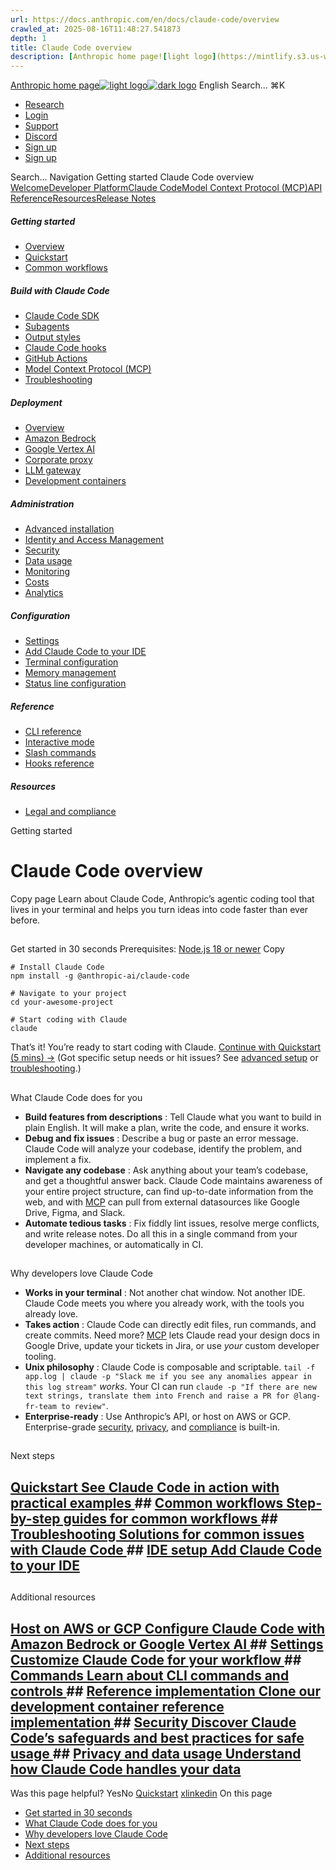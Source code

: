 ```yaml
---
url: https://docs.anthropic.com/en/docs/claude-code/overview
crawled_at: 2025-08-16T11:48:27.541873
depth: 1
title: Claude Code overview
description: [Anthropic home page![light logo](https://mintlify.s3.us-west-1.amazonaws.com/anthropic/logo/light.svg)![dark logo](https://mintlify.s3.us-west-1.amazonaws.com/anthropic/logo/dark.svg)](https://docs.a...
---
```


[Anthropic home page![light logo](https://mintlify.s3.us-west-1.amazonaws.com/anthropic/logo/light.svg)![dark logo](https://mintlify.s3.us-west-1.amazonaws.com/anthropic/logo/dark.svg)](https://docs.anthropic.com/)
English
Search...
⌘K
  * [Research](https://www.anthropic.com/research)
  * [Login](https://console.anthropic.com/login)
  * [Support](https://support.anthropic.com/)
  * [Discord](https://www.anthropic.com/discord)
  * [Sign up](https://console.anthropic.com/login)
  * [Sign up](https://console.anthropic.com/login)


Search...
Navigation
Getting started
Claude Code overview
[Welcome](https://docs.anthropic.com/en/home)[Developer Platform](https://docs.anthropic.com/en/docs/intro)[Claude Code](https://docs.anthropic.com/en/docs/claude-code/overview)[Model Context Protocol (MCP)](https://docs.anthropic.com/en/docs/mcp)[API Reference](https://docs.anthropic.com/en/api/messages)[Resources](https://docs.anthropic.com/en/resources/overview)[Release Notes](https://docs.anthropic.com/en/release-notes/overview)
##### Getting started
  * [Overview](https://docs.anthropic.com/en/docs/claude-code/overview)
  * [Quickstart](https://docs.anthropic.com/en/docs/claude-code/quickstart)
  * [Common workflows](https://docs.anthropic.com/en/docs/claude-code/common-workflows)


##### Build with Claude Code
  * [Claude Code SDK](https://docs.anthropic.com/en/docs/claude-code/sdk)
  * [Subagents](https://docs.anthropic.com/en/docs/claude-code/sub-agents)
  * [Output styles](https://docs.anthropic.com/en/docs/claude-code/output-styles)
  * [Claude Code hooks](https://docs.anthropic.com/en/docs/claude-code/hooks-guide)
  * [GitHub Actions](https://docs.anthropic.com/en/docs/claude-code/github-actions)
  * [Model Context Protocol (MCP)](https://docs.anthropic.com/en/docs/claude-code/mcp)
  * [Troubleshooting](https://docs.anthropic.com/en/docs/claude-code/troubleshooting)


##### Deployment
  * [Overview](https://docs.anthropic.com/en/docs/claude-code/third-party-integrations)
  * [Amazon Bedrock](https://docs.anthropic.com/en/docs/claude-code/amazon-bedrock)
  * [Google Vertex AI](https://docs.anthropic.com/en/docs/claude-code/google-vertex-ai)
  * [Corporate proxy](https://docs.anthropic.com/en/docs/claude-code/corporate-proxy)
  * [LLM gateway](https://docs.anthropic.com/en/docs/claude-code/llm-gateway)
  * [Development containers](https://docs.anthropic.com/en/docs/claude-code/devcontainer)


##### Administration
  * [Advanced installation](https://docs.anthropic.com/en/docs/claude-code/setup)
  * [Identity and Access Management](https://docs.anthropic.com/en/docs/claude-code/iam)
  * [Security](https://docs.anthropic.com/en/docs/claude-code/security)
  * [Data usage](https://docs.anthropic.com/en/docs/claude-code/data-usage)
  * [Monitoring](https://docs.anthropic.com/en/docs/claude-code/monitoring-usage)
  * [Costs](https://docs.anthropic.com/en/docs/claude-code/costs)
  * [Analytics](https://docs.anthropic.com/en/docs/claude-code/analytics)


##### Configuration
  * [Settings](https://docs.anthropic.com/en/docs/claude-code/settings)
  * [Add Claude Code to your IDE](https://docs.anthropic.com/en/docs/claude-code/ide-integrations)
  * [Terminal configuration](https://docs.anthropic.com/en/docs/claude-code/terminal-config)
  * [Memory management](https://docs.anthropic.com/en/docs/claude-code/memory)
  * [Status line configuration](https://docs.anthropic.com/en/docs/claude-code/statusline)


##### Reference
  * [CLI reference](https://docs.anthropic.com/en/docs/claude-code/cli-reference)
  * [Interactive mode](https://docs.anthropic.com/en/docs/claude-code/interactive-mode)
  * [Slash commands](https://docs.anthropic.com/en/docs/claude-code/slash-commands)
  * [Hooks reference](https://docs.anthropic.com/en/docs/claude-code/hooks)


##### Resources
  * [Legal and compliance](https://docs.anthropic.com/en/docs/claude-code/legal-and-compliance)


Getting started
# Claude Code overview
Copy page
Learn about Claude Code, Anthropic’s agentic coding tool that lives in your terminal and helps you turn ideas into code faster than ever before.
## 
[​](https://docs.anthropic.com/en/docs/claude-code/overview#get-started-in-30-seconds)
Get started in 30 seconds
Prerequisites: [Node.js 18 or newer](https://nodejs.org/en/download/)
Copy
```
# Install Claude Code
npm install -g @anthropic-ai/claude-code

# Navigate to your project
cd your-awesome-project

# Start coding with Claude
claude

```

That’s it! You’re ready to start coding with Claude. [Continue with Quickstart (5 mins) →](https://docs.anthropic.com/en/docs/claude-code/quickstart)
(Got specific setup needs or hit issues? See [advanced setup](https://docs.anthropic.com/en/docs/claude-code/setup) or [troubleshooting](https://docs.anthropic.com/en/docs/claude-code/troubleshooting).)
## 
[​](https://docs.anthropic.com/en/docs/claude-code/overview#what-claude-code-does-for-you)
What Claude Code does for you
  * **Build features from descriptions** : Tell Claude what you want to build in plain English. It will make a plan, write the code, and ensure it works.
  * **Debug and fix issues** : Describe a bug or paste an error message. Claude Code will analyze your codebase, identify the problem, and implement a fix.
  * **Navigate any codebase** : Ask anything about your team’s codebase, and get a thoughtful answer back. Claude Code maintains awareness of your entire project structure, can find up-to-date information from the web, and with [MCP](https://docs.anthropic.com/en/docs/claude-code/mcp) can pull from external datasources like Google Drive, Figma, and Slack.
  * **Automate tedious tasks** : Fix fiddly lint issues, resolve merge conflicts, and write release notes. Do all this in a single command from your developer machines, or automatically in CI.


## 
[​](https://docs.anthropic.com/en/docs/claude-code/overview#why-developers-love-claude-code)
Why developers love Claude Code
  * **Works in your terminal** : Not another chat window. Not another IDE. Claude Code meets you where you already work, with the tools you already love.
  * **Takes action** : Claude Code can directly edit files, run commands, and create commits. Need more? [MCP](https://docs.anthropic.com/en/docs/claude-code/mcp) lets Claude read your design docs in Google Drive, update your tickets in Jira, or use _your_ custom developer tooling.
  * **Unix philosophy** : Claude Code is composable and scriptable. `tail -f app.log | claude -p "Slack me if you see any anomalies appear in this log stream"` _works_. Your CI can run `claude -p "If there are new text strings, translate them into French and raise a PR for @lang-fr-team to review"`.
  * **Enterprise-ready** : Use Anthropic’s API, or host on AWS or GCP. Enterprise-grade [security](https://docs.anthropic.com/en/docs/claude-code/security), [privacy](https://docs.anthropic.com/en/docs/claude-code/data-usage), and [compliance](https://trust.anthropic.com/) is built-in.


## 
[​](https://docs.anthropic.com/en/docs/claude-code/overview#next-steps)
Next steps
## [Quickstart See Claude Code in action with practical examples ](https://docs.anthropic.com/en/docs/claude-code/quickstart)## [Common workflows Step-by-step guides for common workflows ](https://docs.anthropic.com/en/docs/claude-code/common-workflows)## [Troubleshooting Solutions for common issues with Claude Code ](https://docs.anthropic.com/en/docs/claude-code/troubleshooting)## [IDE setup Add Claude Code to your IDE ](https://docs.anthropic.com/en/docs/claude-code/ide-integrations)
## 
[​](https://docs.anthropic.com/en/docs/claude-code/overview#additional-resources)
Additional resources
## [Host on AWS or GCP Configure Claude Code with Amazon Bedrock or Google Vertex AI ](https://docs.anthropic.com/en/docs/claude-code/third-party-integrations)## [Settings Customize Claude Code for your workflow ](https://docs.anthropic.com/en/docs/claude-code/settings)## [Commands Learn about CLI commands and controls ](https://docs.anthropic.com/en/docs/claude-code/cli-reference)## [Reference implementation Clone our development container reference implementation ](https://github.com/anthropics/claude-code/tree/main/.devcontainer)## [Security Discover Claude Code’s safeguards and best practices for safe usage ](https://docs.anthropic.com/en/docs/claude-code/security)## [Privacy and data usage Understand how Claude Code handles your data ](https://docs.anthropic.com/en/docs/claude-code/data-usage)
Was this page helpful?
YesNo
[Quickstart](https://docs.anthropic.com/en/docs/claude-code/quickstart)
[x](https://x.com/AnthropicAI)[linkedin](https://www.linkedin.com/company/anthropicresearch)
On this page
  * [Get started in 30 seconds](https://docs.anthropic.com/en/docs/claude-code/overview#get-started-in-30-seconds)
  * [What Claude Code does for you](https://docs.anthropic.com/en/docs/claude-code/overview#what-claude-code-does-for-you)
  * [Why developers love Claude Code](https://docs.anthropic.com/en/docs/claude-code/overview#why-developers-love-claude-code)
  * [Next steps](https://docs.anthropic.com/en/docs/claude-code/overview#next-steps)
  * [Additional resources](https://docs.anthropic.com/en/docs/claude-code/overview#additional-resources)


